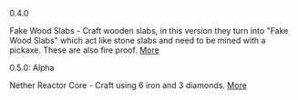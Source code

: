 0.4.0

Fake Wood Slabs - Craft wooden slabs, in this version they turn into "Fake Wood Slabs" which act like stone slabs and need to be mined with a pickaxe. These are also fire proof. [More](https://github.com/ToxicAbsence/More-Info/blob/main/Fake%20Wood%20Slabs.md)

0.5.0: Alpha

Nether Reactor Core - Craft using 6 iron and 3 diamonds. [More](https://github.com/ToxicAbsence/More-Info/blob/main/Nether%20Reactor%20Core.md)
